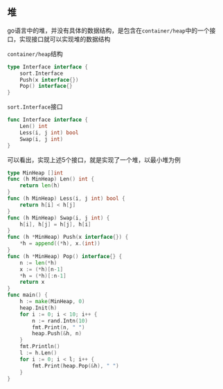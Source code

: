 ## 堆
go语言中的堆，并没有具体的数据结构，是包含在`container/heap`中的一个接口，实现接口就可以实现堆的数据结构

`container/heap`结构
```go
type Interface interface {
    sort.Interface
    Push(x interface{})
    Pop() interface{}
}
```
`sort.Interface`接口
```go
func Interface interface {
    Len() int
    Less(i, j int) bool
    Swap(i, j int)
}
```
可以看出，实现上述5个接口，就是实现了一个堆，以最小堆为例
```go
type MinHeap []int
func (h MinHeap) Len() int {
    return len(h)
}
func (h MinHeap) Less(i, j int) bool {
    return h[i] < h[j]
}
func (h MinHeap) Swap(i, j int) {
    h[i], h[j] = h[j], h[i]
}
func (h *MinHeap) Push(x interface{}) {
    *h = append((*h), x.(int))
}
func (h *MinHeap) Pop() interface{} {
    n := len(*h)
    x := (*h)[n-1]
    *h = (*h)[:n-1]
    return x
}
func main() {
    h := make(MinHeap, 0)
    heap.Init(h)
    for i := 0; i < 10; i++ {
        n := rand.Intn(10)
        fmt.Print(n, " ")
        heap.Push(&h, n)
    }
    fmt.Println()
    l := h.Len()
    for i := 0; i < l; i++ {
        fmt.Print(heap.Pop(&h), " ")
    }
}
```

